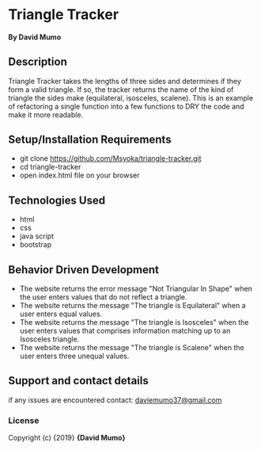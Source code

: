# Triangle Tracker
#### By **David Mumo**
## Description
Triangle Tracker takes the lengths of three sides and determines if they form a valid triangle. If so, the tracker returns the name of the kind of triangle the sides make (equilateral, isosceles, scalene). This is an example of refactoring a single function into a few functions to DRY the code and make it more readable.

## Setup/Installation Requirements
* git clone https://github.com/Msyoka/triangle-tracker.git
* cd triangle-tracker
* open index.html file on your browser

## Technologies Used
* html
* css
* java script
* bootstrap

## Behavior Driven Development
* The website returns the error message "Not Triangular In Shape" when the user enters values that do not reflect a triangle.
* The website returns the message "The triangle is Equilateral" when a user enters equal values.
* The website returns the message "The triangle is Isosceles" when the user enters values that comprises information matching up to an Isosceles triangle.
* The website returns the message "The triangle is Scalene" when the user enters three unequal values.

## Support and contact details
if any issues are encountered contact:
daviemumo37@gmail.com

### License
Copyright (c) {2019} **{David Mumo}**
